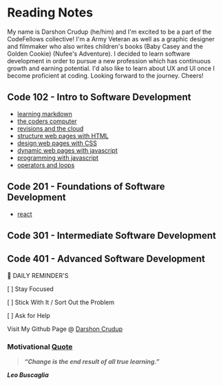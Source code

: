 # Reading Notes

My name is Darshon Crudup (he/him) and I'm excited to be a part of the CodeFellows collective! I'm a Army Veteran as well as a graphic designer and filmmaker who also writes children's books (Baby Casey and the Golden Cookie) (Nufee's Adventure). I decided to learn software development in order to pursue a new profession which has continuous growth and earning potential.  I'd also like to learn about UX and UI once I become proficient at coding. Looking forward to the journey.  Cheers!

## Code 102 - Intro to Software Development
* [learning markdown](./102/read01.md)
* [the coders computer](./102/read02.md)
* [revisions and the cloud](./102/read03.md)
* [structure web pages with HTML](./102/read04.md)
* [design web pages with CSS](./102/read05.md)
* [dynamic web pages with javascript](./102/read06.md)
* [programming with javascript](./102/read07.md)
* [operators and loops](./102/read08.md)

## Code 201 - Foundations of Software Development
* [react](./301/class-01.md)

## Code 301 - Intermediate Software Development

## Code 401 - Advanced Software Development

 :loudspeaker: DAILY REMINDER'S

[ ] Stay Focused

[ ] Stick With It / Sort Out the Problem

[ ] Ask for Help

Visit My Github Page @ [Darshon Crudup](https://github.com/darshon-crudup)

### Motivational [Quote](Quote#)
> ***“Change is the end result of all true learning.”***

**_Leo Buscaglia_**
